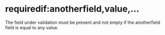 # requiredif:anotherfield,value,...

The field under validation must be present and not empty if the anotherfield field is equal to any value.
